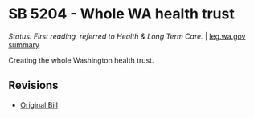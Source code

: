 # SB 5204 - Whole WA health trust
*Status: First reading, referred to Health & Long Term Care.* | [leg.wa.gov summary](https://app.leg.wa.gov/billsummary?BillNumber=5204&Year=2021)

Creating the whole Washington health trust.

## Revisions
* [Original Bill](1/)